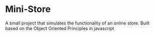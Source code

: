 # Mini-Store
A small project that simulates the functionality of an online store. Built based on the Object Oriented Principles in javascript

